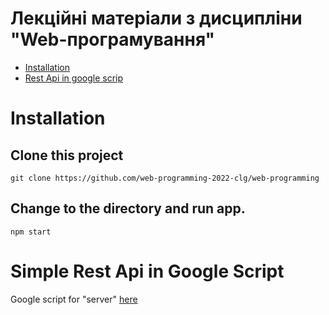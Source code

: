 # Лекційні матеріали з дисципліни "Web-програмування"

- [Installation](#installation)
- [Rest Api in google scrip](#simple-rest-api-in-google-script)

# Installation

## Clone this project 

```
git clone https://github.com/web-programming-2022-clg/web-programming
```

## Change to the directory and run app.

```
npm start
```

# Simple Rest Api  in Google Script

Google script for "server" [here](https://gist.github.com/Volodymyr-Kovdrysh/b4794e9d25e84eedf663cc7fa3b2bd0b)

